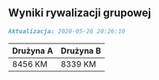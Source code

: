 ## Wyniki rywalizacji grupowej

```markdown
Aktualizacja: 2020-05-26 20:26:10
```

Drużyna A | Drużyna B
------------ | -------------
 8456 KM | 8339 KM